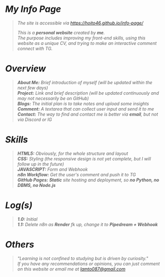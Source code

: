 <i>
  
# My Info Page
> The site is accessible via https://hoito46.github.io/info-page/   
> 
> This is a **personal website** created by **me**.   
> The purpose includes improving my front-end skills, using this website as a unique CV, and trying to make an interactive comment connect with TG.

# Overview
> <i>**About Me:** Brief introduction of myself (will be updated within the next few days)    
> **Project:** Link and brief description (will be updated continuously and may not necessarily be on GitHub)   
> **Blogs:** The initial plan is to take notes and upload some insights   
> **Comment:** A textarea that can collect user input and send it to me   
> **Contact:** The way to find and contact me is better via **email**, but not via Discord or IG

# Skills
> **HTML5:** Obviously, for the whole structure and layout  
> **CSS:** Styling (the responsive design is not yet complete, but I will follow up in the future)   
> **JAVASCRIPT:** Form and Webhook  
> **n8n Workflow:** Get the user's comment and push it to TG  
> **GitHub Pages:** **Static** site hosting and deployment, so **no Python, no DBMS, no Node.js**

# Log(s)
> **1.0:** Initial     
> **1.1:** Delete n8n as **Render** fk up, change it to **Pipedream + Webhook**

# Others
> "Learning is not confined to studying but is driven by curiosity."   
> If you have any recommendations or opinions, you can just comment on this website or email me at lamto087@gmail.com
